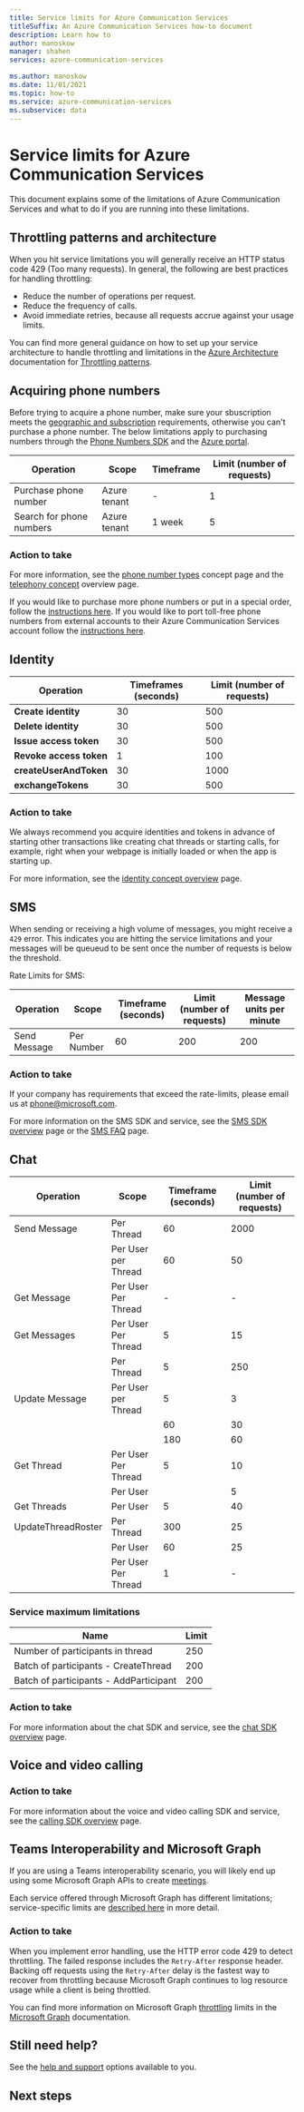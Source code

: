 ```yaml
---
title: Service limits for Azure Communication Services
titleSuffix: An Azure Communication Services how-to document
description: Learn how to
author: manoskow
manager: shahen
services: azure-communication-services

ms.author: manoskow
ms.date: 11/01/2021
ms.topic: how-to
ms.service: azure-communication-services
ms.subservice: data
---
```

# Service limits for Azure Communication Services

This document explains some of the limitations of Azure Communication Services and what to do if you are running into these limitations. 

## Throttling patterns and architecture
When you hit service limitations you will generally receive an HTTP status code 429 (Too many requests). In general, the following are best practices for handling throttling:

- Reduce the number of operations per request.
- Reduce the frequency of calls.
- Avoid immediate retries, because all requests accrue against your usage limits.

You can find more general guidance on how to set up your service architecture to handle throttling and limitations in the [Azure Architecture](https://docs.microsoft.com/azure/architecture/) documentation for [Throttling patterns](https://docs.microsoft.com/azure/architecture/patterns/throttling).

## Acquiring phone numbers
Before trying to acquire a phone number, make sure your sbuscription meets the [geographic and subscription](./telephony-sms/plan-solution.md) requirements, otherwise you can't purchase a phone number. The below limitations apply to purchasing numbers through the [Phone Numbers SDK](./reference.md) and the [Azure portal](https://portal.azure.com/).

| Operation | Scope | Timeframe | Limit (number of requests) |
| --- | -- | -- | -- |
| Purchase phone number | Azure tenant | - | 1 |
| Search for phone numbers | Azure tenant | 1 week | 5 |

### Action to take

For more information, see the [phone number types](./telephony-sms/plan-solution.md) concept page and the [telephony concept](./telephony-sms/telephony-concept.md) overview page.

If you would like to purchase more phone numbers or put in a special order, follow the [instructions here](https://github.com/Azure/Communication/blob/master/special-order-numbers.md). If you would like to port toll-free phone numbers from external accounts to their Azure Communication Services account follow the [instructions here](https://github.com/Azure/Communication/blob/master/port-numbers.md).

## Identity

| Operation | Timeframes (seconds) | Limit (number of requests) |
|---|--|--|
| **Create identity** | 30 | 500|
| **Delete identity** | 30 | 500|
| **Issue access token** | 30 | 500|
| **Revoke access token**  | 1 | 100|
| **createUserAndToken**| 30 | 1000 |
| **exchangeTokens**| 30 | 500 |

### Action to take
We always recommend you acquire identities and tokens in advance of starting other transactions like creating chat threads or starting calls, for example, right when your webpage is initially loaded or when the app is starting up. 

For more information, see the [identity concept overview](./authentication.md) page.

## SMS
When sending or receiving a high volume of messages, you might receive a ```429``` error. This indicates you are hitting the service limitations and your messages will be queueud to be sent once the number of requests is below the threshold.

Rate Limits for SMS:

|Operation|Scope|Timeframe (seconds)| Limit (number of requests) | Message units per minute|
|---------|-----|-------------|-------------------|-------------------------|
|Send Message|Per Number|60|200|200|

### Action to take
If your company has requirements that exceed the rate-limits, please email us at phone@microsoft.com.

For more information on the SMS SDK and service, see the [SMS SDK overview](./telephony-sms/sdk-features.md) page or the [SMS FAQ](./telephony-sms/sms-faq.md) page.

## Chat

| **Operation**         | **Scope**                 | Timeframe (seconds) | Limit (number of requests) |
|--|--|--|--|
|Send Message 	        | Per Thread 	        |60 	        |2000 
|                       | Per User per Thread 	|60 	        |50 
|Get Message 	        | Per User Per Thread   |-              |-
|Get Messages 	        |Per User Per Thread    |5              |15
|                       |Per Thread	        |5	        |250
|Update Message 	|Per User per Thread 	|5 	        |3 
|                       | 	 	        |60             |30 
|                       | 	                |180            |60 
|Get Thread             |Per User Per Thread    |5              |10 
||Per User 	        |                       |5 	        |20 
|Get Threads 	        |Per User 	        |5              |40 
|UpdateThreadRoster 	|Per Thread 	        |300 	        |25
|	                |Per User               |60 	        |25
| 	                |Per User Per Thread 	|1 	        |-

### Service maximum limitations

| **Name**         | Limit  |
|---|--|
|Number of participants in thread | 250 |
|Batch of participants - CreateThread | 200 |
|Batch of participants - AddParticipant | 200 |

### Action to take

For more information about the chat SDK and service, see the [chat SDK overview](./chat/sdk-features.md) page.

## Voice and video calling

### Action to take

For more information about the voice and video calling SDK and service, see the [calling SDK overview](./voice-video-calling/calling-sdk-features.md) page.

## Teams Interoperability and Microsoft Graph
If you are using a Teams interoperability scenario, you will likely end up using some Microsoft Graph APIs to create [meetings](https://docs.microsoft.com/graph/cloud-communications-online-meetings).  

Each service offered through Microsoft Graph has different limitations; service-specific limits are [described here](https://docs.microsoft.com/graph/throttling#service-specific-limits) in more detail.

### Action to take
When you implement error handling, use the HTTP error code 429 to detect throttling. The failed response includes the ```Retry-After``` response header. Backing off requests using the ```Retry-After``` delay is the fastest way to recover from throttling because Microsoft Graph continues to log resource usage while a client is being throttled.

You can find more information on Microsoft Graph [throttling](https://docs.microsoft.com/graph/throttling) limits in the [Microsoft Graph](https://docs.microsoft.com/graph/overview) documentation.

## Still need help?
See the [help and support](../support.md) options available to you.

## Next steps
